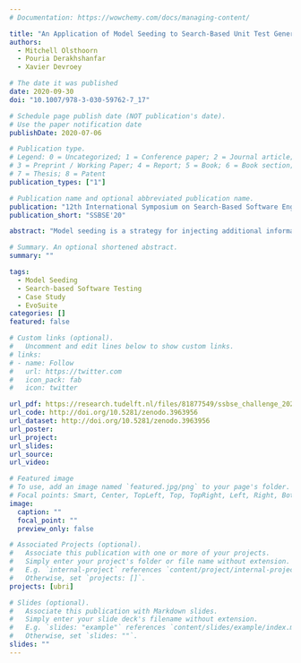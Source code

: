 ```yaml
---
# Documentation: https://wowchemy.com/docs/managing-content/

title: "An Application of Model Seeding to Search-Based Unit Test Generation for Gson"
authors:
  - Mitchell Olsthoorn
  - Pouria Derakhshanfar
  - Xavier Devroey

# The date it was published
date: 2020-09-30
doi: "10.1007/978-3-030-59762-7_17"

# Schedule page publish date (NOT publication's date).
# Use the paper notification date
publishDate: 2020-07-06

# Publication type.
# Legend: 0 = Uncategorized; 1 = Conference paper; 2 = Journal article;
# 3 = Preprint / Working Paper; 4 = Report; 5 = Book; 6 = Book section;
# 7 = Thesis; 8 = Patent
publication_types: ["1"]

# Publication name and optional abbreviated publication name.
publication: "12th International Symposium on Search-Based Software Engineering"
publication_short: "SSBSE'20"

abstract: "Model seeding is a strategy for injecting additional information in a search-based test generation process in the form of models, representing usages of the classes of the software under test. These models are used during the search-process to generate logical sequences of calls whenever an instance of a specific class is required. Model seeding was originally proposed for search-based crash reproduction. We adapted it to unit test generation using EvoSuite and applied it to Gson, a Java library to convert Java objects from and to JSON. Although our study shows mixed results, it identifies potential future research directions."

# Summary. An optional shortened abstract.
summary: ""

tags:
  - Model Seeding
  - Search-based Software Testing
  - Case Study
  - EvoSuite
categories: []
featured: false

# Custom links (optional).
#   Uncomment and edit lines below to show custom links.
# links:
# - name: Follow
#   url: https://twitter.com
#   icon_pack: fab
#   icon: twitter

url_pdf: https://research.tudelft.nl/files/81877549/ssbse_challenge_2020_CR.pdf
url_code: http://doi.org/10.5281/zenodo.3963956
url_dataset: http://doi.org/10.5281/zenodo.3963956
url_poster:
url_project:
url_slides:
url_source:
url_video:

# Featured image
# To use, add an image named `featured.jpg/png` to your page's folder.
# Focal points: Smart, Center, TopLeft, Top, TopRight, Left, Right, BottomLeft, Bottom, BottomRight.
image:
  caption: ""
  focal_point: ""
  preview_only: false

# Associated Projects (optional).
#   Associate this publication with one or more of your projects.
#   Simply enter your project's folder or file name without extension.
#   E.g. `internal-project` references `content/project/internal-project/index.md`.
#   Otherwise, set `projects: []`.
projects: [ubri]

# Slides (optional).
#   Associate this publication with Markdown slides.
#   Simply enter your slide deck's filename without extension.
#   E.g. `slides: "example"` references `content/slides/example/index.md`.
#   Otherwise, set `slides: ""`.
slides: ""
---
```

